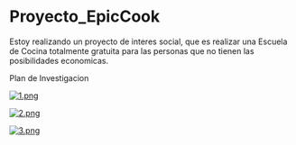 # Proyecto_EpicCook
Estoy realizando un proyecto de interes social, que es realizar una Escuela de Cocina totalmente gratuita para las personas que no tienen las posibilidades economicas.

Plan de Investigacion

[![1.png](https://i.postimg.cc/vHy2s1PN/1.png)](https://postimg.cc/BthB5vfT)

[![2.png](https://i.postimg.cc/FKhhkssW/2.png)](https://postimg.cc/k2Y0kCSK)

[![3.png](https://i.postimg.cc/5ttNk2dH/3.png)](https://postimg.cc/3kPTk7w7)
